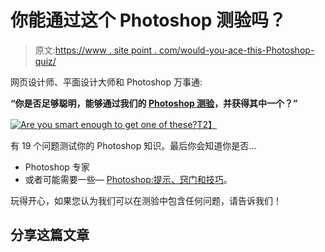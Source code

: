 # 你能通过这个 Photoshop 测验吗？

> 原文:[https://www . site point . com/would-you-ace-this-Photoshop-quiz/](https://www.sitepoint.com/would-you-ace-this-photoshop-quiz/)

网页设计师、平面设计大师和 Photoshop 万事通:

**“你是否足够聪明，能够通过我们的 [Photoshop 测验](https://www.sitepoint.com/would-you-ace-this-photoshop-quiz/)，并获得其中一个？”**

[![Are you smart enough to get one of these?](../Images/3db603a2932e86b4af9d8a2af071c77f.png "Are you smart enough to get one of these?")T2】](https://www.sitepoint.com/would-you-ace-this-photoshop-quiz/)

有 19 个问题测试你的 Photoshop 知识。最后你会知道你是否…

*   Photoshop 专家
*   或者可能需要一些— [Photoshop:提示、窍门和技巧](https://www.sitepoint.com/blog/)。

玩得开心，如果您认为我们可以在测验中包含任何问题，请告诉我们！

## 分享这篇文章